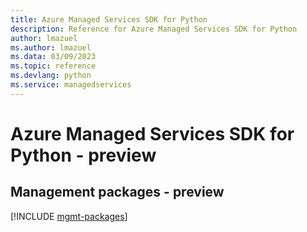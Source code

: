 ```yaml
---
title: Azure Managed Services SDK for Python
description: Reference for Azure Managed Services SDK for Python
author: lmazuel
ms.author: lmazuel
ms.data: 03/09/2023
ms.topic: reference
ms.devlang: python
ms.service: managedservices
---
```

# Azure Managed Services SDK for Python - preview

## Management packages - preview
[!INCLUDE [mgmt-packages](managed-services-mgmt-index.md)]